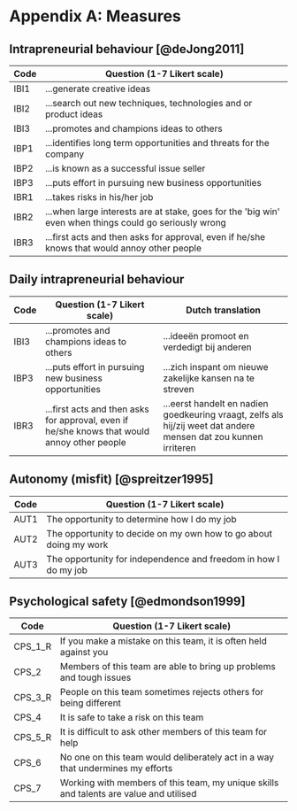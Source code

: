 # Appendix A: Measures

## Intrapreneurial behaviour [@deJong2011]

| Code | Question (1-7 Likert scale)                                                                            |
| ---- | ------------------------------------------------------------------------------------------------------ |
| IBI1 | ...generate creative ideas                                                                             |
| IBI2 | ...search out new techniques, technologies and or product ideas                                        |
| IBI3 | ...promotes and champions ideas to others                                                              |
| IBP1 | ...identifies long term opportunities and threats for the company                                      |
| IBP2 | ...is known as a successful issue seller                                                               |
| IBP3 | ...puts effort in pursuing new business opportunities                                                  |
| IBR1 | ...takes risks in his/her job                                                                          |
| IBR2 | ...when large interests are at stake, goes for the 'big win' even when things could go seriously wrong |
| IBR3 | ...first acts and then asks for approval, even if he/she knows that would annoy other people           |

## Daily intrapreneurial behaviour

| Code | Question (1-7 Likert scale)                                                                  | Dutch translation                                                                                                |
| ---- | -------------------------------------------------------------------------------------------- | ---------------------------------------------------------------------------------------------------------------- |
| IBI3 | ...promotes and champions ideas to others                                                    | ...ideeën promoot en verdedigt bij anderen                                                                       |
| IBP3 | ...puts effort in pursuing new business opportunities                                        | ...zich inspant om nieuwe zakelijke kansen na te streven                                                         |
| IBR3 | ...first acts and then asks for approval, even if he/she knows that would annoy other people | ...eerst handelt en nadien goedkeuring vraagt, zelfs als hij/zij weet dat andere mensen dat zou kunnen irriteren |

## Autonomy (misfit) [@spreitzer1995]

| Code | Question (1-7 Likert scale)                                       |
| ---- | ----------------------------------------------------------------- |
| AUT1 | The opportunity to determine how I do my job                      |
| AUT2 | The opportunity to decide on my own how to go about doing my work |
| AUT3 | The opportunity for independence and freedom in how I do my job   |

## Psychological safety [@edmondson1999]

| Code    | Question (1-7 Likert scale)                                                            |
| ------- | -------------------------------------------------------------------------------------- |
| CPS_1_R | If you make a mistake on this team, it is often held against you                       |
| CPS_2   | Members of this team are able to bring up problems and tough issues                    |
| CPS_3_R | People on this team sometimes rejects others for being different                       |
| CPS_4   | It is safe to take a risk on this team                                                 |
| CPS_5_R | It is difficult to ask other members of this team for help                             |
| CPS_6   | No one on this team would deliberately act in a way that undermines my efforts         |
| CPS_7   | Working with members of this team, my unique skills and talents are value and utilised |
